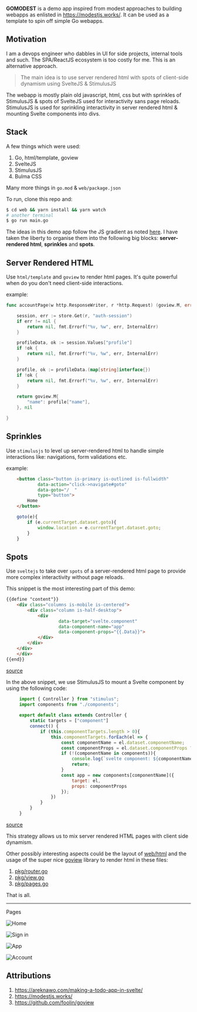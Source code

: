 **GOMODEST** is a demo app inspired from modest approaches to building webapps as enlisted in https://modestjs.works/. It can be used as a template to spin off simple Go webapps.

## Motivation

I am a devops engineer who dabbles in UI for side projects, internal tools and such. The SPA/ReactJS ecosystem is too costly for me. This is an alternative approach.


> The main idea is to use server rendered html with spots of client-side dynamism using SvelteJS & StimulusJS
 
The webapp is mostly plain old javascript, html, css but with sprinkles of StimulusJS & spots of SvelteJS used for interactivity sans page reloads. StimulusJS is used for sprinkling
interactivity in server rendered html & mounting Svelte components into divs.

## Stack 

A few things which were used:

1. Go, html/template, goview
2. SvelteJS
3. StimulusJS
4. Bulma CSS

Many more things in `go.mod` & `web/package.json`

To run, clone this repo and: 

```bash
$ cd web && yarn install && yarn watch
# another terminal
$ go run main.go
```

The ideas in this demo app follow the JS gradient as noted [here](https://modestjs.works/book/part-2/the-js-gradient/). I have taken the liberty to organise them into the following big blocks: **server-rendered html**, **sprinkles** and **spots**.

## Server Rendered HTML

Use `html/template` and `goview` to render html pages. It's quite powerful when do you don't need client-side interactions.

example: 

```go
func accountPage(w http.ResponseWriter, r *http.Request) (goview.M, error) {

	session, err := store.Get(r, "auth-session")
	if err != nil {
		return nil, fmt.Errorf("%v, %w", err, InternalErr)
	}

	profileData, ok := session.Values["profile"]
	if !ok {
		return nil, fmt.Errorf("%v, %w", err, InternalErr)
	}

	profile, ok := profileData.(map[string]interface{})
	if !ok {
		return nil, fmt.Errorf("%v, %w", err, InternalErr)
	}

	return goview.M{
		"name": profile["name"],
	}, nil

}
```

## Sprinkles

Use `stimulusjs` to level up server-rendered html to handle simple interactions like: navigations, form validations etc.

example:

```html
    <button class="button is-primary is-outlined is-fullwidth"
            data-action="click->navigate#goto"
            data-goto="/  "
            type="button">
        Home
    </button>
```

```js
    goto(e){
        if (e.currentTarget.dataset.goto){
            window.location = e.currentTarget.dataset.goto;
        }
    }
```

## Spots

Use `sveltejs` to take over `spots` of a server-rendered html page to provide more complex interactivity without page reloads.

This snippet is the most interesting part of this demo: 

```html
{{define "content"}}
    <div class="columns is-mobile is-centered">
        <div class="column is-half-desktop">
            <div
                    data-target="svelte.component"
                    data-component-name="app"
                    data-component-props="{{.Data}}">
            </div>
        </div>
    </div>
    </div>
{{end}}
```

[source](https://github.com/adnaan/gomodest/blob/main/web/html/app.html)

In the above snippet, we use StimulusJS to mount a Svelte component by using the following code:

```js
     import { Controller } from "stimulus";
     import components from "./components";
     
     export default class extends Controller {
         static targets = ["component"]
         connect() {
             if (this.componentTargets.length > 0){
                 this.componentTargets.forEach(el => {
                     const componentName = el.dataset.componentName;
                     const componentProps = el.dataset.componentProps ? JSON.parse(el.dataset.componentProps): {};
                     if (!(componentName in components)){
                         console.log(`svelte component: ${componentName}, not found!`)
                         return;
                     }
                     const app = new components[componentName]({
                         target: el,
                         props: componentProps
                     });
                 })
             }
         }
     }
```
[source](https://github.com/adnaan/gomodest/blob/main/web/src/controllers/svelte_controller.js)

This strategy allows us to mix server rendered HTML pages with client side dynamism.

Other possibly interesting aspects could be the layout of [web/html](https://github.com/adnaan/gomodest/tree/main/web/html) and the usage of the super nice [goview](https://github.com/foolin/goview) library to render html in these files: 

 1. [pkg/router.go](https://github.com/adnaan/gomodest/blob/main/pkg/router.go)
 2. [pkg/view.go](https://github.com/adnaan/gomodest/blob/main/pkg/view.go)
 3. [pkg/pages.go](https://github.com/adnaan/gomodest/blob/main/pkg/pages.go)
 
 That is all.
 
 ---------------
 
 Pages
 
![Home](screenshots/gomodest_4.png?raw=true "Home")

![Sign in](screenshots/gomodest_3.png?raw=true "Sign in")

![App](screenshots/gomodest_2.png?raw=true "App")

![Account](screenshots/gomodest_1.png?raw=true "Account")

 ## Attributions

1. https://areknawo.com/making-a-todo-app-in-svelte/
2. https://modestjs.works/
3. https://github.com/foolin/goview

    

